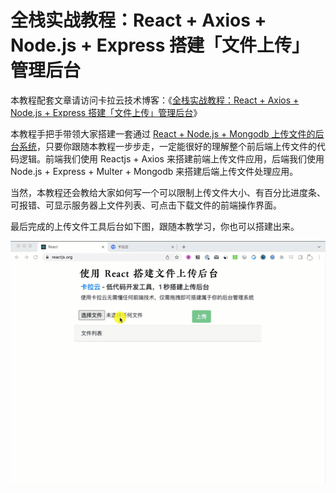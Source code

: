 # 全栈实战教程：React + Axios + Node.js + Express 搭建「文件上传」管理后台

本教程配套文章请访问卡拉云技术博客：《[全栈实战教程：React + Axios + Node.js + Express 搭建「文件上传」管理后台](https://kalacloud.com/blog/react-axios-multiple-node-express-file-upload/)》

本教程手把手带领大家搭建一套通过 [React + Node.js + Mongodb 上传文件的后台系统](/blog/react-axios-multiple-node-express-file-upload)，只要你跟随本教程一步步走，一定能很好的理解整个前后端上传文件的代码逻辑。前端我们使用 Reactjs + Axios 来搭建前端上传文件应用，后端我们使用 Node.js + Express + Multer + Mongodb 来搭建后端上传文件处理应用。

当然，本教程还会教给大家如何写一个可以限制上传文件大小、有百分比进度条、可报错、可显示服务器上文件列表、可点击下载文件的前端操作界面。

最后完成的上传文件工具后台如下图，跟随本教学习，你也可以搭建出来。

![React + Axios + Node.js + Express 搭建「文件上传」管理后台](react-multiple-files-upload.gif)